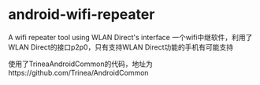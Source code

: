 # android-wifi-repeater
A wifi repeater tool using WLAN Direct's interface
一个wifi中继软件，利用了WLAN Direct的接口p2p0，只有支持WLAN Direct功能的手机有可能支持

使用了TrineaAndroidCommon的代码，地址为https://github.com/Trinea/AndroidCommon
